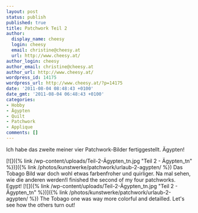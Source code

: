 ```yaml
---
layout: post
status: publish
published: true
title: Patchwork Teil 2
author:
  display_name: cheesy
  login: cheesy
  email: christine@cheesy.at
  url: http://www.cheesy.at/
author_login: cheesy
author_email: christine@cheesy.at
author_url: http://www.cheesy.at/
wordpress_id: 14175
wordpress_url: http://www.cheesy.at/?p=14175
date: '2011-08-04 08:48:43 +0100'
date_gmt: '2011-08-04 06:48:43 +0100'
categories:
- Hobby
- Ägypten
- Quilt
- Patchwork
- Applique
comments: []
---
```

<!--:de-->Ich habe das zweite meiner vier Patchwork-Bilder fertiggestellt. Ägypten!
[![]({% link /wp-content/uploads/Teil-2-Ägypten_tn.jpg "Teil 2 - Ägypten\_tn" %})]({% link /photos/kunstwerke/patchwork/urlaub-2-agypten/ %})
Das Tobago Bild war doch wohl etwas farbenfroher und quirliger. Na mal sehen, wie die anderen werden!<!--:--><!--:en-->I finished the second of my four patchworks. Egypt!
[![]({% link /wp-content/uploads/Teil-2-Ägypten_tn.jpg "Teil 2 - Ägypten\_tn" %})]({% link /photos/kunstwerke/patchwork/urlaub-2-agypten/ %})
The Tobago one was way more colorful and detailled. Let's see how the others turn out!<!--:-->
